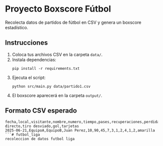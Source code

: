# Proyecto Boxscore Fútbol

Recolecta datos de partidos de fútbol en CSV y genera un boxscore estadístico.

## Instrucciones

1. Coloca tus archivos CSV en la carpeta `data/`.
2. Instala dependencias:  
   ```
   pip install -r requirements.txt
   ```
3. Ejecuta el script:
   ```
   python src/main.py data/partido1.csv
   ```
4. El boxscore aparecerá en la carpeta `output/`.

## Formato CSV esperado

```
fecha,local,visitante,nombre,numero,tiempo,pases,recuperaciones,perdidas,asistencia,centro,tiro directo,tiro desviado,gol,tarjetas
2025-06-21,EquipoA,EquipoB,Juan Perez,10,90,45,7,3,1,2,4,1,2,amarilla
```# futbol_liga
recoleccion de datos futbol liga
